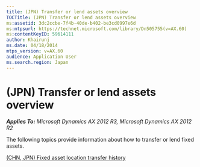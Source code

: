 ```yaml
---
title: (JPN) Transfer or lend assets overview
TOCTitle: (JPN) Transfer or lend assets overview
ms:assetid: 3dc2ccbe-7f4b-40de-b402-be3cd0997e6d
ms:mtpsurl: https://technet.microsoft.com/library/Dn505755(v=AX.60)
ms:contentKeyID: 59614111
author: Khairunj
ms.date: 04/18/2014
mtps_version: v=AX.60
audience: Application User
ms.search.region: Japan
---
```


# (JPN) Transfer or lend assets overview 


_**Applies To:** Microsoft Dynamics AX 2012 R3, Microsoft Dynamics AX 2012 R2_

The following topics provide information about how to transfer or lend fixed assets.

[(CHN, JPN) Fixed asset location transfer history](chn-jpn-fixed-asset-location-transfer-history.md)

  


